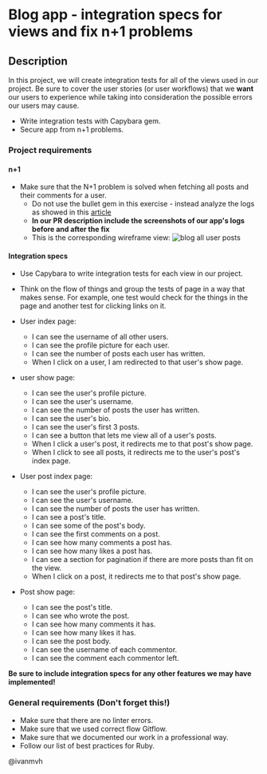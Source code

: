 # Blog app - integration specs for views and fix n+1 problems

## Description
In this project, we will create integration tests for all of the views used in our project. Be sure to cover the user stories (or user workflows) that we **want** our users to experience while taking into consideration the possible errors our users may cause.
- Write integration tests with Capybara gem.
- Secure app from n+1 problems.

### Project requirements

#### n+1
- Make sure that the N+1 problem is solved when fetching all posts and their comments for a user.
    - Do not use the bullet gem in this exercise - instead analyze the logs as showed in this [article](https://dev.to/junko911/rails-n-1-queries-and-eager-loading-10eh)
    - **In our PR description include the screenshots of our app's logs before and after the fix**
    - This is the corresponding wireframe view: ![blog all user posts](../images/blog_user_all_posts.png)

#### Integration specs
- Use Capybara to write integration tests for each view in our project.
- Think on the flow of things and group the tests of page in a way that makes sense. For example, one test would check for the things in the page and another test for clicking links on it.

- User index page:
  - I can see the username of all other users.
  - I can see the profile picture for each user.
  - I can see the number of posts each user has written.
  - When I click on a user, I am redirected to that user's show page.

- user show page:
  - I can see the user's profile picture.
  - I can see the user's username.
  - I can see the number of posts the user has written.
  - I can see the user's bio.
  - I can see the user's first 3 posts.
  - I can see a button that lets me view all of a user's posts.
  - When I click a user's post, it redirects me to that post's show page.
  - When I click to see all posts, it redirects me to the user's post's index page.

- User post index page:
  - I can see the user's profile picture.
  - I can see the user's username.
  - I can see the number of posts the user has written.
  - I can see a post's title.
  - I can see some of the post's body.
  - I can see the first comments on a post.
  - I can see how many comments a post has.
  - I can see how many likes a post has.
  - I can see a section for pagination if there are more posts than fit on the view.
  - When I click on a post, it redirects me to that post's show page.

- Post show page:
  - I can see the post's title.
  - I can see who wrote the post.
  - I can see how many comments it has.
  - I can see how many likes it has.
  - I can see the post body.
  - I can see the username of each commentor.
  - I can see the comment each commentor left.

**Be sure to include integration specs for any other features we may have implemented!**

### General requirements (Don't forget this!)

- Make sure that there are no linter errors.
- Make sure that we used correct flow Gitflow.
- Make sure that we documented our work in a professional way.
- Follow our list of best practices for Ruby.

@ivanmvh
